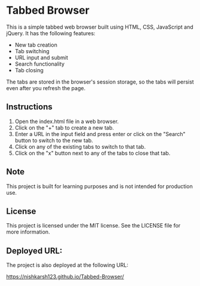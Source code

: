 Tabbed Browser
================

This is a simple tabbed web browser built using HTML, CSS, JavaScript and jQuery. It has the following features:

* New tab creation
* Tab switching
* URL input and submit
* Search functionality
* Tab closing

The tabs are stored in the browser's session storage, so the tabs will persist even after you refresh the page.

Instructions
------------

1. Open the index.html file in a web browser.
2. Click on the "+" tab to create a new tab.
3. Enter a URL in the input field and press enter or click on the "Search" button to switch to the new tab.
4. Click on any of the existing tabs to switch to that tab.
5. Click on the "x" button next to any of the tabs to close that tab.

Note
----

This project is built for learning purposes and is not intended for production use.

License
-------

This project is licensed under the MIT license. See the LICENSE file for more information.

Deployed URL:
-------------

The project is also deployed at the following URL:

https://nishkarsh123.github.io/Tabbed-Browser/
